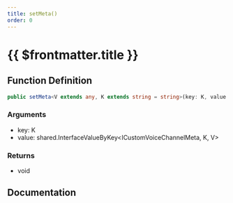 ```yaml
---
title: setMeta()
order: 0
---
```


# {{ $frontmatter.title }}

## Function Definition

```ts
public setMeta<V extends any, K extends string = string>(key: K, value: shared.InterfaceValueByKey<ICustomVoiceChannelMeta, K, V>): void;
```

### Arguments

* key: K
* value: shared.InterfaceValueByKey\<ICustomVoiceChannelMeta, K, V\>

### Returns

* void

## Documentation

<!--@include: ./parts/setMeta.md-->
